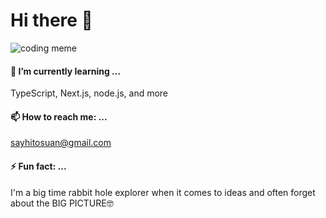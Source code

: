 # Hi there 👋





![coding meme](https://media.giphy.com/media/XKRl6oeQDUepI6Su9h/giphy.gif)

#### 🌱 I’m currently learning ...
  TypeScript, Next.js, node.js, and more
#### 📫 How to reach me: ...
  sayhitosuan@gmail.com
#### ⚡ Fun fact: ...
  I'm a big time rabbit hole explorer when it comes to ideas and often forget about the BIG PICTURE🤓
